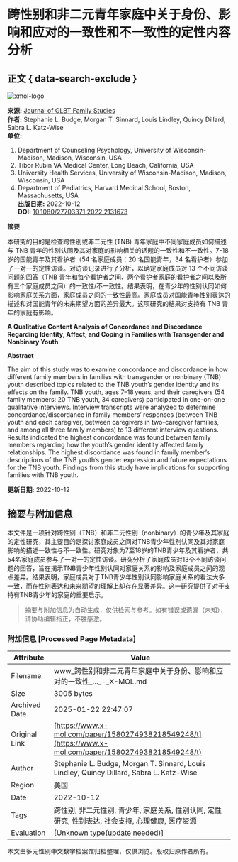 # 跨性别和非二元青年家庭中关于身份、影响和应对的一致性和不一致性的定性内容分析

## 正文 { data-search-exclude }


![xmol-logo](https://scdn.x-mol.com/jcss/images/logo-new.jpg)

**来源:** [Journal of GLBT Family Studies](https://www.x-mol.com/ref/1661)  
**作者:** Stephanie L. Budge, Morgan T. Sinnard, Louis Lindley, Quincy Dillard, Sabra L. Katz-Wise  
**单位:** 
1. Department of Counseling Psychology, University of Wisconsin-Madison, Madison, Wisconsin, USA
2. Tibor Rubin VA Medical Center, Long Beach, California, USA
3. University Health Services, University of Wisconsin-Madison, Madison, Wisconsin, USA
4. Department of Pediatrics, Harvard Medical School, Boston, Massachusetts, USA  
**出版日期:** 2022-10-12  
**DOI:** [10.1080/27703371.2022.2131673](https://www.x-mol.com/ref/1661)  

**摘要**

本研究的目的是检查跨性别或非二元性 (TNB) 青年家庭中不同家庭成员如何描述与 TNB 青年的性别认同及其对家庭的影响相关的话题的一致性和不一致性。7-18 岁的国能青年及其看护者（54 名家庭成员：20 名国能青年，34 名看护者）参加了一对一的定性访谈。对访谈记录进行了分析，以确定家庭成员对 13 个不同访谈问题的回答（TNB 青年和每个看护者之间、两个看护者家庭的看护者之间以及所有三个家庭成员之间）的一致性/不一致性。结果表明，在青少年的性别认同如何影响家庭关系方面，家庭成员之间的一致性最高。家庭成员对国能青年性别表达的描述和对国能青年的未来期望方面的差异最大。这项研究的结果对支持有 TNB 青年的家庭有影响。

**A Qualitative Content Analysis of Concordance and Discordance Regarding Identity, Affect, and Coping in Families with Transgender and Nonbinary Youth**

**Abstract**

The aim of this study was to examine concordance and discordance in how different family members in families with transgender or nonbinary (TNB) youth described topics related to the TNB youth’s gender identity and its effects on the family. TNB youth, ages 7–18 years, and their caregivers (54 family members: 20 TNB youth, 34 caregivers) participated in one-on-one qualitative interviews. Interview transcripts were analyzed to determine concordance/discordance in family members’ responses (between TNB youth and each caregiver, between caregivers in two-caregiver families, and among all three family members) to 13 different interview questions. Results indicated the highest concordance was found between family members regarding how the youth’s gender identity affected family relationships. The highest discordance was found in family member’s descriptions of the TNB youth’s gender expression and future expectations for the TNB youth. Findings from this study have implications for supporting families with TNB youth.

**更新日期:** 2022-10-12  
<!-- tcd_original_link https://www.x-mol.com/paper/1580274938218549248/t -->


## 摘要与附加信息

<!-- tcd_abstract -->
本文件是一项针对跨性别（TNB）和非二元性别（nonbinary）的青少年及其家庭的定性研究，其主要目的是探讨家庭成员之间对TNB青少年性别认同及其对家庭影响的描述一致性与不一致性。研究对象为7至18岁的TNB青少年及其看护者，共54名家庭成员参与了一对一的定性访谈。研究分析了家庭成员对13个不同访谈问题的回答，旨在揭示TNB青少年性别认同对家庭关系的影响及家庭成员之间的观点差异。结果表明，家庭成员对于TNB青少年性别认同影响家庭关系的看法大多一致，而在性别表达和未来期望的理解上却存在显著差异。这一研究提供了对于支持有TNB青少年的家庭的重要启示。
<!-- tcd_abstract_end -->

> 摘要与附加信息为自动生成，仅供检索与参考。如有错误或遗漏（未知），请协助编辑指正，不胜感激。

### 附加信息 [Processed Page Metadata]

| Attribute       | Value                                  |
|-----------------|----------------------------------------|
| Filename        | www_跨性别和非二元青年家庭中关于身份、影响和应对的一致性_..._-_X-MOL.md                             |
| Size            | 3005 bytes                           |
| Archived Date   | 2025-01-22 22:47:07                             |
| Original Link   | [https://www.x-mol.com/paper/1580274938218549248/t](https://www.x-mol.com/paper/1580274938218549248/t)                       |
| Author          | Stephanie L. Budge, Morgan T. Sinnard, Louis Lindley, Quincy Dillard, Sabra L. Katz-Wise                               |
| Region          | 美国                               |
| Date            | 2022-10-12                                 |
| Tags            | 跨性别, 非二元性别, 青少年, 家庭关系, 性别认同, 定性研究, 性别表达, 社会支持, 心理健康, 医疗资源                                 |
| Evaluation            | [Unknown type(update needed)]                                 |
<!-- tcd_table_end -->

本文由多元性别中文数字档案馆归档整理，仅供浏览。版权归原作者所有。
